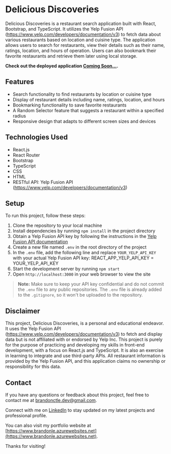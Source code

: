 # Delicious Discoveries

Delicious Discoveries is a restaurant search application built with React, Bootstrap, and TypeScript. It utilizes the Yelp Fusion API (https://www.yelp.com/developers/documentation/v3) to fetch data about various restaurants based on location and cuisine type. The application allows users to search for restaurants, view their details such as their name, ratings, location, and hours of operation. Users can also bookmark their favorite restaurants and retrieve them later using local storage.

**Check out the deployed application [Coming Soon...](https://urlgoeshere.azurewebsites.net/).**

## Features

- Search functionality to find restaurants by location or cuisine type
- Display of restaurant details including name, ratings, location, and hours
- Bookmarking functionality to save favorite restaurants
- A Random Selector feature that suggests a restaurant within a specified radius
- Responsive design that adapts to different screen sizes and devices

## Technologies Used

- React.js
- React Router
- Bootstrap
- TypeScript
- CSS
- HTML
- RESTful API: Yelp Fusion API (https://www.yelp.com/developers/documentation/v3)


## Setup

To run this project, follow these steps:

1. Clone the repository to your local machine
2. Install dependencies by running `npm install` in the project directory
3. Obtain a Yelp Fusion API key by following the instructions in the [Yelp Fusion API documentation](https://www.yelp.com/developers/documentation/v3/get_started)
4. Create a new file named `.env` in the root directory of the project
5. In the `.env` file, add the following line and replace `YOUR_YELP_API_KEY` with your actual Yelp Fusion API key: REACT_APP_YELP_API_KEY = YOUR_YELP_API_KEY
6. Start the development server by running `npm start`
7. Open `http://localhost:3000` in your web browser to view the site

> **Note:** Make sure to keep your API key confidential and do not commit the `.env` file to any public repositories. The `.env` file is already added to the `.gitignore`, so it won't be uploaded to the repository.


## Disclaimer

This project, Delicious Discoveries, is a personal and educational endeavor. It uses the Yelp Fusion API (https://www.yelp.com/developers/documentation/v3) to fetch and display data but is not affiliated with or endorsed by Yelp Inc. This project is purely for the purpose of practicing and developing my skills in front-end development, with a focus on React.js and TypeScript. It is also an exercise in learning to integrate and use third-party APIs. All restaurant information is provided by the Yelp Fusion API, and this application claims no ownership or responsibility for this data.

## Contact

If you have any questions or feedback about this project, feel free to contact me at [brandonctle.dev@gmail.com](mailto:brandonctle.dev@gmail.com).

Connect with me on [LinkedIn](https://www.linkedin.com/in/brandonctle/) to stay updated on my latest projects and professional profile.

You can also visit my portfolio website at [https://www.brandonle.azurewebsites.net](https://www.brandonle.azurewebsites.net).

Thanks for visiting!
